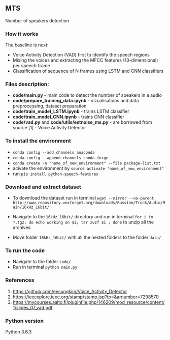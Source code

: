 ## MTS
Number of speakers detection

### How it works
The baseline is next:
* Voice Activity Detection (VAD) first to identify the speech regions
* Mixing the voices and extracting the MFCC features (13-dimensional) per speech frame
* Classification of sequence of N frames using LSTM and CNN classifiers

### Files description:
* **code/main.py** - main code to detect the number of speakers in a audio
* **code/prepare_training_data.ipynb** - vizualisations and data preprocessing, dataset preparation
* **code/train_model_LSTM.ipynb** - trains LSTM classifier
* **code/train_model_CNN.ipynb** - trains CNN classifier
* **code/vad.py** and **code/utils/estnoise_ms.py** - are borrowed from source [1] - Voice Activity Detector


### To install the environment
* `conda config --add channels anaconda`
* `conda config --append channels conda-forge`
* `conda create -n "name_of_new_environment" --file package-list.txt`
* acivate the environment by `source activate "name_of_new_environment"`
* run `pip install python-speech-features`


### Download and extract dataset
* To download the dataset run in terminal
`wget --mirror --no-parent http://www.repository.voxforge1.org/downloads/Russian/Trunk/Audio/Main/16kHz_16bit/`

* Navigate to the `16kHz_16bit/` directory and run in terminal `for i in *.tgz; do echo working on $i; tar xvzf $i ; done` to unzip all the archives

* Move folder `16kHz_16bit/` with all the nested folders to the folder `data/`


### To run the code
* Navigate to the folder `code/`
* Run in terminal `python main.py`


### References
1. https://github.com/eesungkim/Voice_Activity_Detector
2. https://ieeexplore.ieee.org/stamp/stamp.jsp?tp=&arnumber=7298570
3. https://mycourses.aalto.fi/pluginfile.php/146209/mod_resource/content/1/slides_07_vad.pdf


### Python version
Python 3.6.3

